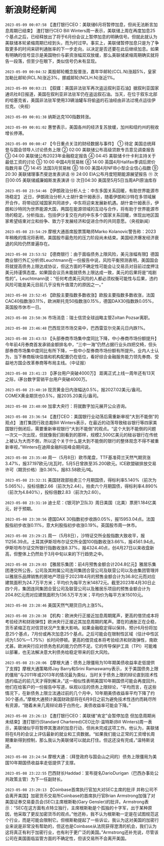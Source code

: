# 新浪财经新闻
`2023-05-09 00:07:58` 【渣打银行CEO：美联储6月将暂停加息，但尚无法断言加息周期已结束】 渣打银行CEO Bill Winters周一表示，美联储上周在再度加息25个基点之后，已经释放出了将于6月份会议上暂停加息的明确信号。但就此就认为美联储本轮紧缩周期已经到头，而为时过早。事实上，美联储暂停加息只是为了争取更多的时间来研判通胀率的下一步走向，以决定是否还要在此后继续加息。如果有明确的信号显示是美国物价与薪资涨幅双双放缓，那么美联储紧缩周期确实就将告一段落，但至少在眼下，类似信号仍未有显现。

`2023-05-09 00:04:32` 美股邮轮概念股普涨，嘉年华邮轮(CCL.N)涨超5%，皇家加勒比邮轮(RCL.N)涨近3%，挪威邮轮(NCLH.N)涨近1%。

`2023-05-09 00:03:21` 【叙媒：美国非法驻军再次盗运叙利亚石油】据叙利亚国家通讯社8日报道，美国在叙利亚非法驻军仍在盗运叙石油。当天，在位于叙东北部的哈塞克省，美国非法驻军使用33辆油罐车将偷盗的石油经由非法过境点运往伊拉克。（央视）

`2023-05-09 00:01:38` 纳斯达克100指数转涨。

`2023-05-09 00:01:02` 惠誉表示，美国各州的经济复苏放缓，加州和纽约州的税收增长停滞。

`2023-05-09 00:00:47` 【今日重点关注的财经数据与事件】
① 待定 美国总统拜登与国会领导人讨论债务上限
② 02:00 美联储公布高级贷款专员意见调查报告
③ 04:00 美联储公布2023年金融稳定报告
④ 04:45 美联储卡什卡利主持关于最低工资的讨论
⑤ 10:00 中国4月贸易帐
⑥ 14:00 英国4月Halifax季调后房价指数月率
⑦ 14:45 法国3月贸易帐
⑧ 18:00 美国4月NFIB小型企业信心指数
⑨ 20:30 美联储理事杰斐逊发表讲话
⑩ 24:00 EIA公布月度短期能源展望报告
⑪ 次日00:05 美联储威廉姆斯发表演讲
⑫ 次日04:30 美国至5月5日当周API原油库存

`2023-05-08 23:54:46` 【伊朗政治分析人士：中东多国关系回暖，有助世界能源市场稳定】 近日，伊朗政治分析人士胡什查什姆表示，随着伊朗和沙特在多领域展开合作，将带动区域国家共同进步，中东将迎来发展新机遇。胡什查什姆表示，伊朗和沙特同为世界能源大国，两国在能源领域的互动与合作，将有助于世界能源市场的稳定。分析指出，包括伊沙复交在内的中东多个国家关系回暖，体现出地区国家希望结束对立和纷争、致力于发展经济和促进合作的共同意愿。（央视新闻）

`2023-05-08 23:54:29` 摩根大通首席股票策略师Marko Kolanovic警告称：2023年稍晚的情况将表明，美国股市最危险的压力阶段尚未结束。美国经济爆发经济衰退的风险仍然普遍存在。

`2023-05-08 23:53:52` 【德商银行：由于面临债务上限风险，美元涨幅有限】德国商业银行外汇分析师Leuchtmann在一份报告中说，风险平衡预测表明，美国国会将就提高债务上限达成协议，但这方面的不确定性可能会让交易员对目前过度押注美元持谨慎态度。如果国会议员未能就债务上限达成一致，美元的后果将是“戏剧性的”。Leuchtmann说：“任何考虑美元风险的人都必须权衡可能性与后果，违约风险可能是美元目前几乎没有升值潜力的原因之一。”

`2023-05-08 23:52:45` 【欧股主要指数多数收涨】欧股主要指数多数收涨，法国CAC40指数涨0.11%，欧洲斯托克50指数涨0.15%，德国DAX30指数跌0.05%，英国股市休市一日。

`2023-05-08 23:50:36` 市场消息：瑞士信贷全球战略主管Zoltan Pozsar离职。

`2023-05-08 23:46:48` 巴西现货市场交易中，巴西雷亚尔兑美元日内跌1%。

`2023-05-08 23:43:53` 【头部券商市场集中度同比下降，中小券商市场份额提升】 今年前4月券商首发承销金额排名中，“三中一海”仍然占据行业头四把交椅，但头部券商市场集中度同比有所下降，一些中小型券商市场份额有所提升。业内人士认为，当下券商板块估值和机构配置仍在低位，看好综合金融服务能力领先券商、受益地方国企改革券商等布局主线。（中证报）

`2023-05-08 23:41:23` 【i茅台用户突破4000万】 距离正式上线一周年还有13天之际，i茅台数字营销平台用户突破4000万。

`2023-05-08 23:40:10` 现货黄金日内涨幅达0.5%，报2027.02美元/盎司。COMEX黄金期货也0.5%，报2035.20美元/盎司。

`2023-05-08 23:40:00` 加拿大央行：将就数字加元展开公众咨询。

`2023-05-08 23:36:54` 【渣打CEO：美国银行业动荡后需重新审视“大到不能倒”的观点】 渣打集团行政总裁Bill Winters表示，在最近的动荡导致硅谷银行等四家美国银行倒闭后，需要重新审视银行“大到不能倒”的观点。“这个大到不能倒的问题一次又一次出现，但就像我们刚看到的那样，规模2,500亿美元的硅谷银行在传统上被认为大而不倒，所以这个关于什么是大到不能倒的银行的整体观念不得不被重新审视，”Winters在迪拜金融科技峰会期间说。

`2023-05-08 23:35:40` 周一（5月8日）欧市尾盘，TTF基准荷兰天然气期货涨3.47%，报37.197欧元/兆瓦时，5月5日曾跌至35.200欧元。ICE欧盟碳排放交易许可（期货价格）涨0.36%，报83.58欧元/吨。

`2023-05-08 23:32:31` 美国财政部拍卖三个月期国债，得标利率5.140%（前次为5.065%），投标倍数2.66（前次为2.44）。拍卖六个月期国债，得标利率4.890%（前次为4.840%），投标倍数2.83（前次为2.60）。

`2023-05-08 23:31:10` 迪士尼：《银河护卫队3》周日美国（北美）票房1.184亿美元，好于预期。

`2023-05-08 23:30:56` 德国DAX 30指数初步收跌0.05%，报15953.04点。法国股指初步收涨0.11%，意大利股指初步收涨0.19%。英国股市周一休市。

`2023-05-08 23:29:21` 周一（5月8日），沙特证交所全股指数大致收平，报11256.39点。土耳其伊斯坦布尔证交所全国100指数收涨3.66%，报4561.94点。伊斯坦布尔证交所银行指数收涨8.37%，报4324.40点，创4月27日以来收盘新高，但整体上仍然处于3月中旬以来的下行趋势之中。

`2023-05-08 23:29:03` 【雅居乐集团：前4月预售金额合计204.8亿元】雅居乐集团港交所公告，公司及其附属公司连同集团合营公司及联营公司以及由集团管理并以雅居乐品牌销售的房地产项目于2023年4月的预售金额合计为36.8亿元而对应建筑面积为24.7万平方米；平均价为每平方米14872元。截至2023年4月30日止四个月，集团连同集团合营公司及联营公司以及雅居乐项目的预售金额合计为204.8亿元而对应建筑面积为136.5万平方米；平均价为每平方米15010元。

`2023-05-08 23:28:46` 美国天然气期货日内上涨5%。

`2023-05-08 23:28:38` 【机构：欧洲央行正接近加息周期尾声，更高的借贷成本将考验经济和财政弹性】欧洲央行正接近其加息周期的尾声。潜在的通胀正在企稳，货币紧缩正在对信贷状况产生重大影响。如果金融稳定得以保持，预计6月份将加息25个基点，7月份或再次加息25个基点。之后可能会在限制性区域（估计中性区间为1.50%—1.75%）长时间停顿。更高的借贷成本将考验经济和财政弹性，南欧尤甚。欧洲央行应对债务危机的能力仍然不足。它的传导保护工具（TPI）可能难以部署，也无法解决意大利债务给稳定带来的巨大风险。

`2023-05-08 23:28:06` 【摩根大通：债务上限僵局为10年期美债收益率走低提供了支撑】摩根大通策略师Jay Barry和Srini Ramaswamy表示，关于美国债务上限的僵局“与2011年或2013年的情况最为类似，当时关于债务上限的辩论直到技术性违约临近的前几天才得到解决，”这一相似性表明美国10年期国债可能会再度回升。他们在给客户的一份报告中写道，纵观以往的债务上限辩论，“平均而言，在这些情况下，在新债务上限立法通过前的几个月中，10年期美债收益率平均下降了约30个基点。”摩根大通预计美国财政部将在6月9日之前为避免技术性违约而耗尽所有资源，“随着未来几周辩论趋于白热化，美债收益率可能会下降。”

`2023-05-08 23:26:13` 【渣打银行CEO：美联储“肯定”会暂停加息 但加息周期尚未结束】渣打银行(Standard Chartered)CEO比尔·温特斯(Bill Winters)周一表示，美联储似乎将暂停其激进的加息行动，但尚未完成这项工作。他认为，美联储将在6月的会议上评估最新的就业和工资数据。“如果我们能让正常的工资增长周期重新得到控制，那么我认为美联储可以就此打住。但这还没有完成，”温特斯说道。

`2023-05-08 23:24:54` 摩根大通：（拜登政府与国会山之间的）债务上限僵局为美国10年期国债收益率走低提供了支撑。

`2023-05-08 23:22:55` 巴西财长Haddad：宣布提名DarioDurigan（巴西办事处公共政策主管）为下一任副财长。

`2023-05-08 23:20:13` 【Coinbase首席执行官加大对SEC主席的批评 并称公司不会离开美国】加密货币交易所Coinbase的首席执行官Brian Armstrong加强了对美国证券交易委员会(SEC)主席根斯勒(Gary Gensler)的批评。Armstrong表示：“SEC在这方面有点特立独行，主席根斯勒是个孤独的十字军，出于某种原因，他采取了更反加密货币的观点。”他还称，我不认为根斯勒一定是在试图规范这个行业，而是可能会限制它。但根斯勒提起了一些诉讼，我认为这对美国的加密行业来说是非常没有帮助的，但这也是Coinbase从法院获得澄清的机会，我们认为这将真正有利于加密行业，也有利于更广泛的美国。”Armstrong还补充说，尽管该公司在美国面临监管方面的不确定性，但该交易所不会离开美国。

